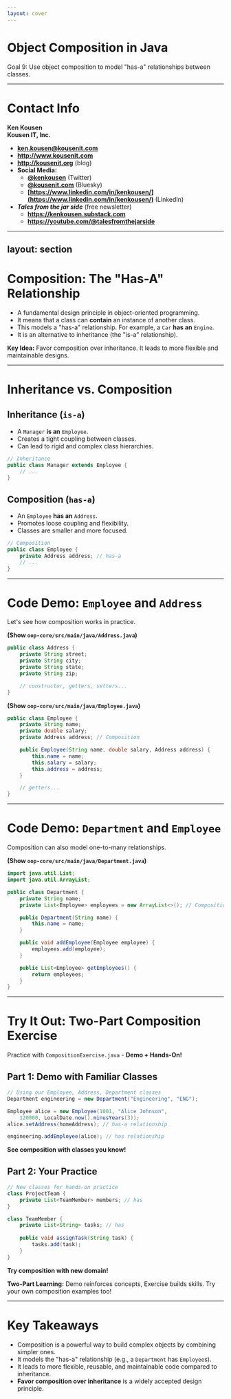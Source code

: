 ```yaml
---
layout: cover
--- 
```


# Object Composition in Java

<div class="pt-12">
  <span class="px-2 py-1 rounded">
    Goal 9: Use object composition to model "has-a" relationships between classes.
  </span>
</div>

---

# Contact Info

**Ken Kousen**<br>
**Kousen IT, Inc.**

- **ken.kousen@kousenit.com**
- **http://www.kousenit.com**
- **http://kousenit.org** (blog)
- **Social Media:**
  - **[@kenkousen](https://twitter.com/kenkousen)** (Twitter)
  - **[@kousenit.com](https://bsky.app/profile/kousenit.com)** (Bluesky)
  - **[https://www.linkedin.com/in/kenkousen/](https://www.linkedin.com/in/kenkousen/)** (LinkedIn)
- ***Tales from the jar side*** (free newsletter)
  - **https://kenkousen.substack.com**
  - **https://youtube.com/@talesfromthejarside**

---
layout: section
---

# Composition: The "Has-A" Relationship

<v-clicks>

- A fundamental design principle in object-oriented programming.
- It means that a class can **contain** an instance of another class.
- This models a "has-a" relationship. For example, a `Car` **has an** `Engine`.
- It is an alternative to inheritance (the "is-a" relationship).

</v-clicks>

<div class="mt-8">
<v-click>

**Key Idea:** Favor composition over inheritance. It leads to more flexible and maintainable designs.

</v-click>
</div>

---

# Inheritance vs. Composition

<div class="grid grid-cols-2 gap-8">

<div>

## **Inheritance (`is-a`)**
- A `Manager` **is an** `Employee`.
- Creates a tight coupling between classes.
- Can lead to rigid and complex class hierarchies.

```java
// Inheritance
public class Manager extends Employee {
    // ...
}
```

</div>

<div>

## **Composition (`has-a`)**
- An `Employee` **has an** `Address`.
- Promotes loose coupling and flexibility.
- Classes are smaller and more focused.

```java
// Composition
public class Employee {
    private Address address; // has-a
    // ...
}
```

</div>

</div>

---

# Code Demo: `Employee` and `Address`

Let's see how composition works in practice.

**(Show `oop-core/src/main/java/Address.java`)**

```java
public class Address {
    private String street;
    private String city;
    private String state;
    private String zip;

    // constructor, getters, setters...
}
```

**(Show `oop-core/src/main/java/Employee.java`)**

```java
public class Employee {
    private String name;
    private double salary;
    private Address address; // Composition

    public Employee(String name, double salary, Address address) {
        this.name = name;
        this.salary = salary;
        this.address = address;
    }

    // getters...
}
```

---

# Code Demo: `Department` and `Employee`

Composition can also model one-to-many relationships.

**(Show `oop-core/src/main/java/Department.java`)**

```java
import java.util.List;
import java.util.ArrayList;

public class Department {
    private String name;
    private List<Employee> employees = new ArrayList<>(); // Composition

    public Department(String name) {
        this.name = name;
    }

    public void addEmployee(Employee employee) {
        employees.add(employee);
    }

    public List<Employee> getEmployees() {
        return employees;
    }
}
```

---

# Try It Out: Two-Part Composition Exercise

Practice with `CompositionExercise.java` - **Demo + Hands-On!**

<div class="grid grid-cols-2 gap-8">

<div>

## **Part 1: Demo with Familiar Classes**
```java
// Using our Employee, Address, Department classes
Department engineering = new Department("Engineering", "ENG");

Employee alice = new Employee(1001, "Alice Johnson", 
    120000, LocalDate.now().minusYears(3));
alice.setAddress(homeAddress); // has-a relationship

engineering.addEmployee(alice); // has relationship
```

**See composition with classes you know!**

</div>

<div>

## **Part 2: Your Practice**
```java
// New classes for hands-on practice
class ProjectTeam {
    private List<TeamMember> members; // has
}

class TeamMember {
    private List<String> tasks; // has
    
    public void assignTask(String task) {
        tasks.add(task);
    }
}
```

**Try composition with new domain!**

</div>

</div>

<v-click>

**Two-Part Learning:** Demo reinforces concepts, Exercise builds skills. Try your own composition examples too!

</v-click>

---

# Key Takeaways

<v-clicks>

- Composition is a powerful way to build complex objects by combining simpler ones.
- It models the "has-a" relationship (e.g., a `Department` has `Employee`s).
- It leads to more flexible, reusable, and maintainable code compared to inheritance.
- **Favor composition over inheritance** is a widely accepted design principle.

</v-clicks>
